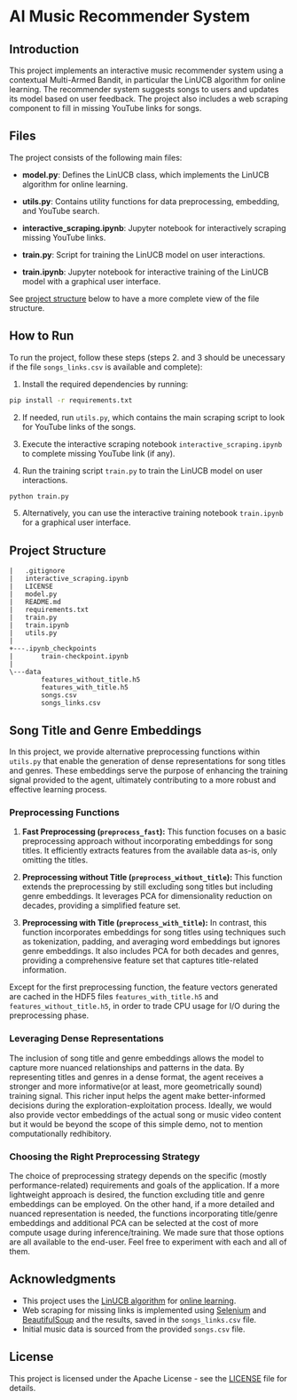 # AI Music Recommender System

## Introduction

This project implements an interactive music recommender system using a contextual Multi-Armed Bandit, in particular the LinUCB algorithm for online learning. The recommender system suggests songs to users and updates its model based on user feedback. The project also includes a web scraping component to fill in missing YouTube links for songs.

## Files

The project consists of the following main files:

- **model.py**: Defines the LinUCB class, which implements the LinUCB algorithm for online learning.


- **utils.py**: Contains utility functions for data preprocessing, embedding, and YouTube search.


- **interactive_scraping.ipynb**: Jupyter notebook for interactively scraping missing YouTube links.


- **train.py**: Script for training the LinUCB model on user interactions.


- **train.ipynb**: Jupyter notebook for interactive training of the LinUCB model with a graphical user interface.

See [project structure](#project-structure) below to have a more complete view of the file structure.

## How to Run

To run the project, follow these steps (steps 2. and 3 should be unecessary if the file `songs_links.csv` is available and complete):

1. Install the required dependencies by running:

```bash
pip install -r requirements.txt
```
2. If needed, run `utils.py`, which contains the main scraping script to look for YouTube links of the songs.

3. Execute the interactive scraping notebook `interactive_scraping.ipynb` to complete missing YouTube link (if any).

4. Run the training script `train.py` to train the LinUCB model on user interactions.

```bash
python train.py
```

5. Alternatively, you can use the interactive training notebook `train.ipynb` for a graphical user interface.

## Project Structure

```plaintext
|   .gitignore
|   interactive_scraping.ipynb
|   LICENSE
|   model.py
|   README.md
|   requirements.txt
|   train.py
|   train.ipynb
|   utils.py
|
+---.ipynb_checkpoints
|       train-checkpoint.ipynb
|
\---data
        features_without_title.h5
        features_with_title.h5
        songs.csv
        songs_links.csv
```

## Song Title and Genre Embeddings

In this project, we provide alternative preprocessing functions within `utils.py` that enable the generation of dense representations for song titles and genres. These embeddings serve the purpose of enhancing the training signal provided to the agent, ultimately contributing to a more robust and effective learning process.

### Preprocessing Functions

1. **Fast Preprocessing (`preprocess_fast`):**
   This function focuses on a basic preprocessing approach without incorporating embeddings for song titles. It efficiently extracts features from the available data as-is, only omitting the titles.

2. **Preprocessing without Title (`preprocess_without_title`):**
   This function extends the preprocessing by still excluding song titles but including genre embeddings. It leverages PCA for dimensionality reduction on decades, providing a simplified feature set.

3. **Preprocessing with Title (`preprocess_with_title`):**
   In contrast, this function incorporates embeddings for song titles using techniques such as tokenization, padding, and averaging word embeddings but ignores genre embeddings. It also includes PCA for both decades and genres, providing a comprehensive feature set that captures title-related information.

Except for the first preprocessing function, the feature vectors generated are cached in the HDF5 files `features_with_title.h5` and  `features_without_title.h5`, in order to trade CPU usage for I/O during the preprocessing phase.

### Leveraging Dense Representations

The inclusion of song title and genre embeddings allows the model to capture more nuanced relationships and patterns in the data. By representing titles and genres in a dense format, the agent receives a stronger and more informative(or at least, more geometrically sound) training signal. This richer input helps the agent make better-informed decisions during the exploration-exploitation process. Ideally, we would also provide vector embeddings of the actual song or music video content but it would be beyond the scope of this simple demo, not to mention computationally redhibitory.

### Choosing the Right Preprocessing Strategy

The choice of preprocessing strategy depends on the specific (mostly performance-related) requirements and goals of the application. If a more lightweight approach is desired, the function excluding title and genre embeddings can be employed. On the other hand, if a more detailed and nuanced representation is needed, the functions incorporating title/genre embeddings and additional PCA can be selected at the cost of more compute usage during inference/training. We made sure that those options are all available to the end-user. Feel free to experiment with each and all of them.

## Acknowledgments

- This project uses the [LinUCB algorithm](https://proceedings.mlr.press/v15/chu11a/chu11a.pdf) for [online learning](https://www.wikiwand.com/en/Online_machine_learning).
- Web scraping for missing links is implemented using [Selenium](https://www.selenium.dev/) and [BeautifulSoup](https://beautiful-soup-4.readthedocs.io/en/latest/) and the results, saved in the `songs_links.csv` file.
- Initial music data is sourced from the provided `songs.csv` file.

## License

This project is licensed under the Apache License - see the [LICENSE](LICENSE) file for details.
